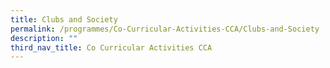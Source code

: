```yaml
---
title: Clubs and Society
permalink: /programmes/Co-Curricular-Activities-CCA/Clubs-and-Society
description: ""
third_nav_title: Co Curricular Activities CCA
---
```

